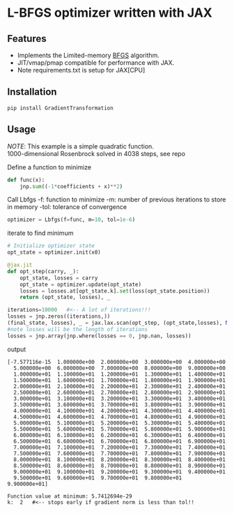 # L-BFGS optimizer written with JAX

## Features

- Implements the Limited-memory [BFGS](https://en.wikipedia.org/wiki/Limited-memory_BFGS) algorithm.
- JIT/vmap/pmap compatible for performance with JAX.
- Note requirements.txt is setup for JAX[CPU]

## Installation
```
pip install GradientTransformation
```

## Usage
*NOTE*: This example is a simple quadratic function.\
1000-dimensional Rosenbrock solved in 4038 steps, see repo


Define a function to minimize
```python
def func(x): 
    jnp.sum((-1*coefficients + x)**2)
```

Call Lbfgs
-f: function to minimize
-m: number of previous iterations to store in memory
-tol: tolerance of convergence
```python
optimizer = Lbfgs(f=func, m=10, tol=1e-6)
```

iterate to find minimum
```python
# Initialize optimizer state
opt_state = optimizer.init(x0)

@jax.jit
def opt_step(carry, _):
    opt_state, losses = carry
    opt_state = optimizer.update(opt_state)
    losses = losses.at[opt_state.k].set(loss(opt_state.position))
    return (opt_state, losses), _

iterations=10000   #<-- A lot of iterations!!!
losses = jnp.zeros((iterations,))
(final_state, losses), _ = jax.lax.scan(opt_step, (opt_state,losses), None, length=iterations)
#note losses will be the length of iterations
losses = jnp.array(jnp.where(losses == 0, jnp.nan, losses))
```

output
```
[-7.577116e-15  1.000000e+00  2.000000e+00  3.000000e+00  4.000000e+00
  5.000000e+00  6.000000e+00  7.000000e+00  8.000000e+00  9.000000e+00
  1.000000e+01  1.100000e+01  1.200000e+01  1.300000e+01  1.400000e+01
  1.500000e+01  1.600000e+01  1.700000e+01  1.800000e+01  1.900000e+01
  2.000000e+01  2.100000e+01  2.200000e+01  2.300000e+01  2.400000e+01
  2.500000e+01  2.600000e+01  2.700000e+01  2.800000e+01  2.900000e+01
  3.000000e+01  3.100000e+01  3.200000e+01  3.300000e+01  3.400000e+01
  3.500000e+01  3.600000e+01  3.700000e+01  3.800000e+01  3.900000e+01
  4.000000e+01  4.100000e+01  4.200000e+01  4.300000e+01  4.400000e+01
  4.500000e+01  4.600000e+01  4.700000e+01  4.800000e+01  4.900000e+01
  5.000000e+01  5.100000e+01  5.200000e+01  5.300000e+01  5.400000e+01
  5.500000e+01  5.600000e+01  5.700000e+01  5.800000e+01  5.900000e+01
  6.000000e+01  6.100000e+01  6.200000e+01  6.300000e+01  6.400000e+01
  6.500000e+01  6.600000e+01  6.700000e+01  6.800000e+01  6.900000e+01
  7.000000e+01  7.100000e+01  7.200000e+01  7.300000e+01  7.400000e+01
  7.500000e+01  7.600000e+01  7.700000e+01  7.800000e+01  7.900000e+01
  8.000000e+01  8.100000e+01  8.200000e+01  8.300000e+01  8.400000e+01
  8.500000e+01  8.600000e+01  8.700000e+01  8.800000e+01  8.900000e+01
  9.000000e+01  9.100000e+01  9.200000e+01  9.300000e+01  9.400000e+01
  9.500000e+01  9.600000e+01  9.700000e+01  9.800000e+01  9.900000e+01]

Function value at minimum: 5.7412694e-29
k:  2   #<-- stops early if gradient norm is less than tol!!
```


